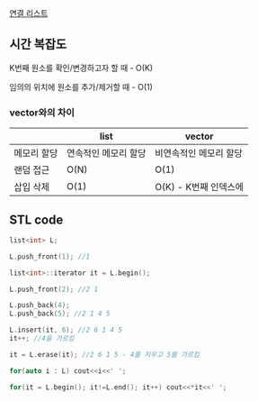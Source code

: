 [연결 리스트](https://blog.encrypted.gg/932)

## 시간 복잡도

K번째 원소를 확인/변경하고자 할 때 - O(K)

임의의 위치에 원소를 추가/제거할 때 - O(1)

### vector와의 차이

|  | list | vector |
| --- | --- | --- |
| 메모리 할당 | 연속적인 메모리 할당 | 비연속적인 메모리 할당 |
| 랜덤 접근 | O(N) | O(1) |
| 삽입 삭제 | O(1) | O(K) - K번째 인덱스에 |

## STL code
```cpp
list<int> L;

L.push_front(1); //1

list<int>::iterator it = L.begin();

L.push_front(2); //2 1

L.push_back(4);
L.push_back(5); //2 1 4 5

L.insert(it, 6); //2 6 1 4 5
it++; //4을 가르킴

it = L.erase(it); //2 6 1 5 - 4를 지우고 5를 가르킴

for(auto i : L) cout<<i<<' ';

for(it = L.begin(); it!=L.end(); it++) cout<<*it<<' ';
```
